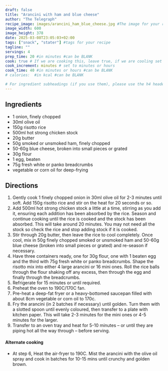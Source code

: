 ```yaml
---
draft: false
title: "Arancini with ham and blue cheese"
author: "The Telegraph"
recipe_image: images/arancini_ham_blue_cheese.jpg #The image for your recipe
image_width: 600
image_height: 378
date: 2025-03-08T23:05:03+02:00
tags: ["snack", "stater"] #tags for your recipe
tagline: ""
servings: 4
prep_time: 20 #in minutes #can be BLANK
cook: true # If we are cooking this, leave true, if we are cooling set to false
cook_increment: minutes # set to minutes or hours
cook_time: 40 #in minutes or hours #can be BLANK
# calories:  #in kcal #can be BLANK

# For ingredient subheadings (if you use them), please use the h4 header.  For print view I have those elements targeted
---
```



## Ingredients

- 1 onion, finely chopped
- 30ml olive oil
- 150g risotto rice
- 500ml hot strong chicken stock
- 20g butter
- 50g smoked or unsmoked ham, finely chopped
- 50-60g blue cheese, broken into small pieces or grated
- 30g flour
- 1 egg, beaten
- 75g fresh white or panko breadcrumbs
- vegetable or corn oil for deep-frying

## Directions

1. Gently cook 1 finely chopped onion in 30ml olive oil for 2-3 minutes until soft. Add 150g risotto rice and stir on the heat for 20 seconds or so.
2. Add 500ml hot strong chicken stock a little at a time, stirring as you add it, ensuring each addition has been absorbed by the rice. Season and continue cooking until the rice is cooked and the stock has been absorbed. This will take around 20 minutes. You may not need all the stock so check the rice and stop adding stock if it is cooked.
3. Stir through 20g butter, then leave the rice to cool completely. Once cool, mix in 50g finely chopped smoked or unsmoked ham and 50-60g blue cheese (broken into small pieces or grated) and re-season if necessary.
4. Have three containers ready, one for 30g flour, one with 1 beaten egg and the third with 75g fresh white or panko breadcrumbs. Shape the risotto mix into either 4 large arancini or 16 mini ones. Roll the rice balls through the flour shaking off any excess, then through the egg and finally through the breadcrumbs.
5. Refrigerate for 15 minutes or until required.
6. Preheat the oven to 190C/170C fan.
7. Pre-heat a deep-fat fryer or a heavy-bottomed saucepan filled with about 8cm vegetable or corn oil to 170c.
8. Fry the arancini (in 2 batches if necessary) until golden. Turn them with a slotted spoon until evenly coloured, then transfer to a plate with kitchen paper. This will take 2-3 minutes for the mini ones or 4-5 minutes for the larger.
9. Transfer to an oven tray and heat for 5-10 minutes – or until they are piping hot all the way through – before serving.

#### Alternate cooking
* At step 6, Heat the air-fryer to 190C. Mist the arancini with the olive oil spray and cook in batches for 10-15 mins until crunchy and golden brown.